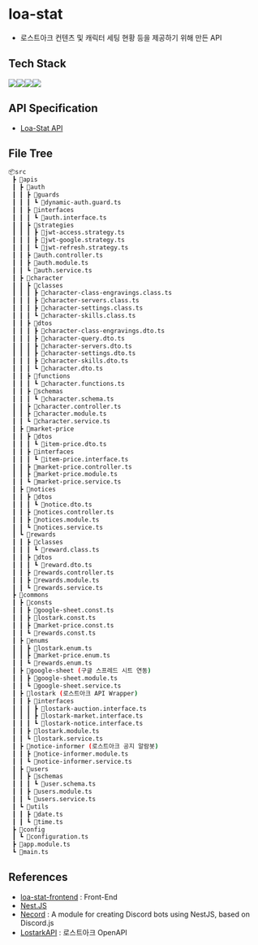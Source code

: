 # loa-stat
- 로스트아크 컨텐츠 및 캐릭터 세팅 현황 등을 제공하기 위해 만든 API
## Tech Stack
<img src="https://img.shields.io/badge/nest.js-E0234E?style=for-the-badge&logo=nestjs&logoColor=white"><img src="https://img.shields.io/badge/typescript-3178C6?style=for-the-badge&logo=typescript&logoColor=white"><img src="https://img.shields.io/badge/mongodb-47A248?style=for-the-badge&logo=mongodb&logoColor=white"><img src="https://img.shields.io/badge/redis-DC382D?style=for-the-badge&logo=redis&logoColor=white">
## API Specification
- [Loa-Stat API](http://34.64.181.235:7942/api)
## File Tree
```bash
📦src
 ┣ 📂apis
 ┃ ┣ 📂auth
 ┃ ┃ ┣ 📂guards
 ┃ ┃ ┃ ┗ 📜dynamic-auth.guard.ts
 ┃ ┃ ┣ 📂interfaces
 ┃ ┃ ┃ ┗ 📜auth.interface.ts
 ┃ ┃ ┣ 📂strategies
 ┃ ┃ ┃ ┣ 📜jwt-access.strategy.ts
 ┃ ┃ ┃ ┣ 📜jwt-google.strategy.ts
 ┃ ┃ ┃ ┗ 📜jwt-refresh.strategy.ts
 ┃ ┃ ┣ 📜auth.controller.ts
 ┃ ┃ ┣ 📜auth.module.ts
 ┃ ┃ ┗ 📜auth.service.ts
 ┃ ┣ 📂character
 ┃ ┃ ┣ 📂classes
 ┃ ┃ ┃ ┣ 📜character-class-engravings.class.ts
 ┃ ┃ ┃ ┣ 📜character-servers.class.ts
 ┃ ┃ ┃ ┣ 📜character-settings.class.ts
 ┃ ┃ ┃ ┗ 📜character-skills.class.ts
 ┃ ┃ ┣ 📂dtos
 ┃ ┃ ┃ ┣ 📜character-class-engravings.dto.ts
 ┃ ┃ ┃ ┣ 📜character-query.dto.ts
 ┃ ┃ ┃ ┣ 📜character-servers.dto.ts
 ┃ ┃ ┃ ┣ 📜character-settings.dto.ts
 ┃ ┃ ┃ ┣ 📜character-skills.dto.ts
 ┃ ┃ ┃ ┗ 📜character.dto.ts
 ┃ ┃ ┣ 📂functions
 ┃ ┃ ┃ ┗ 📜character.functions.ts
 ┃ ┃ ┣ 📂schemas
 ┃ ┃ ┃ ┗ 📜character.schema.ts
 ┃ ┃ ┣ 📜character.controller.ts
 ┃ ┃ ┣ 📜character.module.ts
 ┃ ┃ ┗ 📜character.service.ts
 ┃ ┣ 📂market-price
 ┃ ┃ ┣ 📂dtos
 ┃ ┃ ┃ ┗ 📜item-price.dto.ts
 ┃ ┃ ┣ 📂interfaces
 ┃ ┃ ┃ ┗ 📜item-price.interface.ts
 ┃ ┃ ┣ 📜market-price.controller.ts
 ┃ ┃ ┣ 📜market-price.module.ts
 ┃ ┃ ┗ 📜market-price.service.ts
 ┃ ┣ 📂notices
 ┃ ┃ ┣ 📂dtos
 ┃ ┃ ┃ ┗ 📜notice.dto.ts
 ┃ ┃ ┣ 📜notices.controller.ts
 ┃ ┃ ┣ 📜notices.module.ts
 ┃ ┃ ┗ 📜notices.service.ts
 ┃ ┗ 📂rewards
 ┃ ┃ ┣ 📂classes
 ┃ ┃ ┃ ┗ 📜reward.class.ts
 ┃ ┃ ┣ 📂dtos
 ┃ ┃ ┃ ┗ 📜reward.dto.ts
 ┃ ┃ ┣ 📜rewards.controller.ts
 ┃ ┃ ┣ 📜rewards.module.ts
 ┃ ┃ ┗ 📜rewards.service.ts
 ┣ 📂commons
 ┃ ┣ 📂consts
 ┃ ┃ ┣ 📜google-sheet.const.ts
 ┃ ┃ ┣ 📜lostark.const.ts
 ┃ ┃ ┣ 📜market-price.const.ts
 ┃ ┃ ┗ 📜rewards.const.ts
 ┃ ┣ 📂enums
 ┃ ┃ ┣ 📜lostark.enum.ts
 ┃ ┃ ┣ 📜market-price.enum.ts
 ┃ ┃ ┗ 📜rewards.enum.ts
 ┃ ┣ 📂google-sheet (구글 스프레드 시트 연동)
 ┃ ┃ ┣ 📜google-sheet.module.ts
 ┃ ┃ ┗ 📜google-sheet.service.ts
 ┃ ┣ 📂lostark (로스트아크 API Wrapper)
 ┃ ┃ ┣ 📂interfaces
 ┃ ┃ ┃ ┣ 📜lostark-auction.interface.ts
 ┃ ┃ ┃ ┣ 📜lostark-market.interface.ts
 ┃ ┃ ┃ ┗ 📜lostark-notice.interface.ts
 ┃ ┃ ┣ 📜lostark.module.ts
 ┃ ┃ ┗ 📜lostark.service.ts
 ┃ ┣ 📂notice-informer (로스트아크 공지 알람봇)
 ┃ ┃ ┣ 📜notice-informer.module.ts
 ┃ ┃ ┗ 📜notice-informer.service.ts
 ┃ ┣ 📂users
 ┃ ┃ ┣ 📂schemas
 ┃ ┃ ┃ ┗ 📜user.schema.ts
 ┃ ┃ ┣ 📜users.module.ts
 ┃ ┃ ┗ 📜users.service.ts
 ┃ ┗ 📂utils
 ┃ ┃ ┣ 📜date.ts
 ┃ ┃ ┗ 📜time.ts
 ┣ 📂config
 ┃ ┗ 📜configuration.ts
 ┣ 📜app.module.ts
 ┗ 📜main.ts
```
## References
- [loa-stat-frontend](https://github.com/Wseop/loa-stat-frontend) : Front-End
- [Nest.JS](https://docs.nestjs.com/)
- [Necord](https://necord.org/) : A module for creating Discord bots using NestJS, based on Discord.js
- [LostarkAPI](https://developer-lostark.game.onstove.com/) : 로스트아크 OpenAPI
